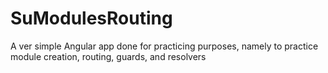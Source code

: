 # SuModulesRouting

A ver simple Angular app done for practicing purposes, namely to practice module creation, routing, guards, and resolvers
